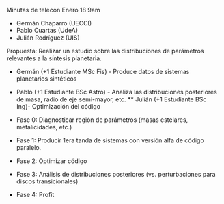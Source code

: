 Minutas de telecon Enero 18 9am

* Germán Chaparro (UECCI)
* Pablo Cuartas (UdeA)
* Julián Rodríguez (UIS)

Propuesta: Realizar un estudio sobre las distribuciones de parámetros relevantes a la síntesis planetaria.

* Germán (+1 Estudiante MSc Fis) - Produce datos de sistemas planetarios sintéticos 
* Pablo (+1 Estudiante BSc Astro) - Analiza las distribuciones posteriores de masa, radio de eje semi-mayor, etc.
** Julián (+1 Estudiante BSc Ing)- Optimización del código



* Fase 0: Diagnosticar región de parámetros (masas estelares, metalicidades, etc.)
* Fase 1: Producir 1era tanda de sistemas con versión alfa de código paralelo.
* Fase 2: Optimizar código
* Fase 3: Análisis de distribuciones posteriores (vs. perturbaciones para discos transicionales)
* Fase 4: Profit
